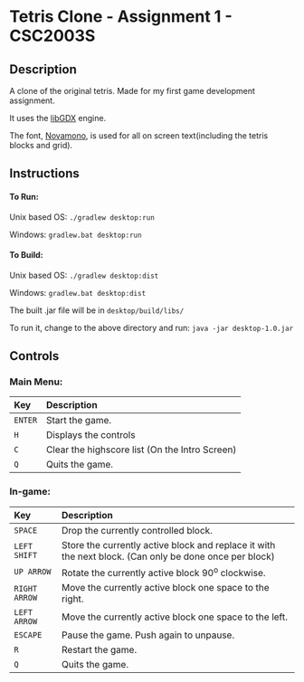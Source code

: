 # Tetris Clone - Assignment 1 - CSC2003S

## Description
A clone of the original tetris. Made for my first game development assignment.

It uses the [libGDX](http://libgdx.badlogicgames.com/) engine.

The font, [Novamono](https://www.google.com/fonts/specimen/Nova+Mono), is used for all on screen text(including the tetris blocks and grid).

## Instructions
#### To Run:
Unix based OS: `./gradlew desktop:run`

Windows: `gradlew.bat desktop:run`

#### To Build:
Unix based OS: `./gradlew desktop:dist`

Windows: `gradlew.bat desktop:dist`

The built .jar file will be in `desktop/build/libs/`

To run it, change to the above directory and run: `java -jar desktop-1.0.jar`

## Controls

### Main Menu:

|Key            | Description|
|:--------------|:------------|
|`ENTER`        | Start the game.|
|`H`            | Displays the controls|
|`C`            | Clear the highscore list (On the Intro Screen)|
|`Q`            | Quits the game.|


### In-game:

|Key            | Description|
|:--------------|:------------|
|`SPACE`        | Drop the currently controlled block.|
|`LEFT SHIFT`   | Store the currently active block and replace it with the next block. (Can only be done once per block)|
|`UP ARROW`     | Rotate the currently active block 90<sup>o</sup> clockwise.|
|`RIGHT ARROW`  | Move the currently active block one space to the right.|
|`LEFT ARROW`   | Move the currently active block one space to the left.|
|`ESCAPE`       | Pause the game. Push again to unpause.|
|`R`            | Restart the game.|
|`Q`            | Quits the game.|
